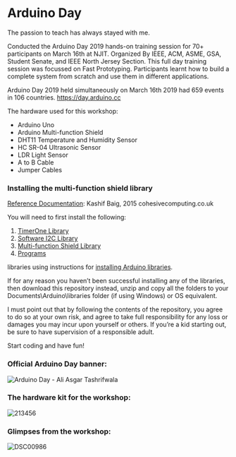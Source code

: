 # Arduino Day
The passion to teach has always stayed with me.

Conducted the Arduino Day 2019 hands-on training session for 70+ participants on March 16th at NJIT. Organized By IEEE, ACM, ASME, GSA, Student Senate, and IEEE North Jersey Section. This full day training session was focussed on Fast Prototyping. Participants learnt how to build a complete system from scratch and use them in different applications.

Arduino Day 2019 held simultaneously on March 16th 2019 had 659 events in 106 countries.
https://day.arduino.cc

The hardware used for this workshop:
- Arduino Uno
- Arduino Multi-function Shield
- DHT11 Temperature and Humidity Sensor
- HC SR-04 Ultrasonic Sensor
- LDR Light Sensor
- A to B Cable
- Jumper Cables

### Installing the multi-function shield library
[Reference Documentation](https://www.mpja.com/download/hackatronics-arduino-multi-function-shield.pdf): Kashif Baig, 2015 cohesivecomputing.co.uk

You will need to first install the following:
1. [TimerOne Library](https://github.com/PaulStoffregen/TimerOne)
2. [Software I2C Library](http://playground.arduino.cc/Main/SoftwareI2CLibrary) 
3. [Multi-function Shield Library](http://files.cohesivecomputing.co.uk/MultiFuncShield-Library.zip)
4. [Programs](http://files.cohesivecomputing.co.uk/Hackatronics-Using-Arduino-Multi-function-Shield.zip)

libraries using instructions for [installing Arduino libraries](https://www.arduino.cc/en/guide/libraries).

If for any reason you haven’t been successful installing any of the libraries, then download this
repository instead, unzip and copy all the folders to your Documents\Arduino\libraries folder (if using
Windows) or OS equivalent.

I must point out that by following the contents of the repository, you agree to do so at your own risk, and
agree to take full responsibility for any loss or damages you may incur upon yourself or others. If
you’re a kid starting out, be sure to have supervision of a responsible adult.

Start coding and have fun!


### Official Arduino Day banner:
![Arduino Day - Ali Asgar Tashrifwala](https://user-images.githubusercontent.com/15716059/54493664-f09c6e00-48a8-11e9-8080-c8e8a4fbae78.png)

### The hardware kit for the workshop:
![213456](https://user-images.githubusercontent.com/15716059/54493994-1aa35f80-48ac-11e9-8e85-0218afee084a.jpeg)

### Glimpses from the workshop:
![DSC00986](https://user-images.githubusercontent.com/15716059/54493687-29d4de00-48a9-11e9-8fa8-316a39785ca7.JPG)
